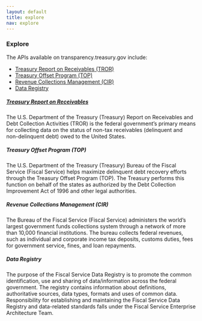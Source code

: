 ```yaml
---
layout: default
title: explore
nav: explore
---
```


### Explore

The APIs available on transparency.treasury.gov include: 

*	[Treasury Report on Receivables (TROR)](#tror)
*	[Treasury Offset Program (TOP)](#top)
*	[Revenue Collections Management (CIR)](#cir)
*	[Data Registry](#data)

##### [Treasury Report on Receivables](tror.md) <a id="tror"></a> 

The U.S. Department of the Treasury (Treasury) Report on Receivables and Debt Collection Activities (TROR) is the federal government’s primary means for collecting data on the status of non-tax receivables (delinquent and non-delinquent debt) owed to the United States. 

##### Treasury Offset Program (TOP) <a id="top"></a>

The U.S. Department of the Treasury (Treasury) Bureau of the Fiscal Service (Fiscal Service) helps maximize delinquent debt recovery efforts through the Treasury Offset Program (TOP). The Treasury performs this function on behalf of the states as authorized by the Debt Collection Improvement Act of 1996 and other legal authorities.

##### Revenue Collections Management (CIR) <a id="cir"></a>

The Bureau of the Fiscal Service (Fiscal Service) administers the world’s largest government funds collections system through a network of more than 10,000 financial institutions. The bureau collects federal revenues, such as individual and corporate income tax deposits, customs duties, fees for government service, fines, and loan repayments.

##### Data Registry <a id="data"></a>

The purpose of the Fiscal Service Data Registry is to promote the common identification, use and sharing of data/information across the federal government. The registry contains information about definitions, authoritative sources, data types, formats and uses of common data. Responsibility for establishing and maintaining the Fiscal Service Data Registry and data-related standards falls under the Fiscal Service Enterprise Architecture Team.

